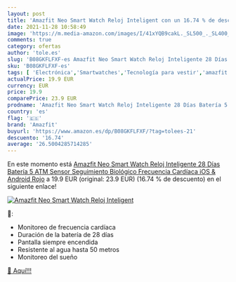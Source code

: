 ```yaml
---
layout: post
title: 'Amazfit Neo Smart Watch Reloj Inteligent con un 16.74 % de descuento'
date: 2021-11-28 10:58:49
image: 'https://m.media-amazon.com/images/I/41xYQB9cakL._SL500_._SL400_.jpg'
comments: true
category: ofertas
author: 'tole.es'
slug: 'B08GKFLFXF-es Amazfit Neo Smart Watch Reloj Inteligente 28 Días Batería...'
sku: 'B08GKFLFXF-es'
tags: [ 'Electrónica','Smartwatches','Tecnología para vestir','amazfit','android', ]
actualPrice: 19.9 EUR
currency: EUR
price: 19.9
comparePrice: 23.9 EUR
prodname: 'Amazfit Neo Smart Watch Reloj Inteligente 28 Días Batería 5 ATM Sensor Seguimiento Biológico Frecuencia Cardíaca iOS & Android Rojo'
country: 'es'
flag: '🇪🇸'
brand: 'Amazfit'
buyurl: 'https://www.amazon.es/dp/B08GKFLFXF/?tag=tolees-21'
descuento: '16.74'
average: '26.5004285714285'
---
```


En este momento está [Amazfit Neo Smart Watch Reloj Inteligente 28 Días Batería 5 ATM Sensor Seguimiento Biológico Frecuencia Cardíaca iOS & Android Rojo](https://www.amazon.es/dp/B08GKFLFXF/?tag=tolees-21) a 19.9 EUR (original: 23.9 EUR) (16.74 %  de descuento) en el siguiente enlace!

[![Amazfit Neo Smart Watch Reloj Inteligent](https://m.media-amazon.com/images/I/41xYQB9cakL._SL500_._SL400_.jpg)](https://www.amazon.es/dp/B08GKFLFXF/?tag=tolees-21)

🔎:

- Monitoreo de frecuencia cardíaca
- Duración de la batería de 28 días
- Pantalla siempre encendida
- Resistente al agua hasta 50 metros
- Monitoreo del sueño

[🛒 Aquí!!!](https://www.amazon.es/dp/B08GKFLFXF/?tag=tolees-21)
